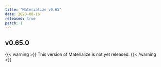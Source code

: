 ```yaml
---
title: "Materialize v0.65"
date: 2023-08-16
released: true
patch: 1
---
```


## v0.65.0

{{< warning >}}
This version of Materialize is not yet released.
{{< /warning >}}
